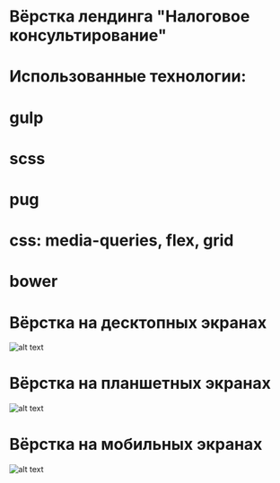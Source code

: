# Вёрстка лендинга "Налоговое консультирование"

# Использованные технологии:

#    gulp
#    scss
#    pug
#    css: media-queries, flex, grid
#    bower

# Вёрстка на десктопных экранах
![alt text](desktop-screen.png) 

# Вёрстка на планшетных экранах
![alt text](tablet-screen.png) 

# Вёрстка на мобильных экранах
![alt text](mobile-screen.png) 